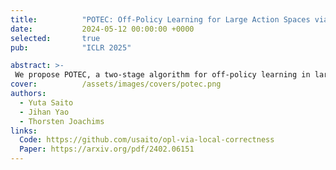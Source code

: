 ```yaml
---
title:          "POTEC: Off-Policy Learning for Large Action Spaces via Two-Stage Policy Decomposition"
date:           2024-05-12 00:00:00 +0000
selected:       true
pub:            "ICLR 2025"

abstract: >-
 We propose POTEC, a two-stage algorithm for off-policy learning in large discrete action spaces, addressing issues of excessive bias or variance in existing methods. POTEC combines clustering-based action decomposition and novel gradient estimation techniques to optimize policies.
cover:          /assets/images/covers/potec.png
authors:
  - Yuta Saito
  - Jihan Yao 
  - Thorsten Joachims
links:
  Code: https://github.com/usaito/opl-via-local-correctness
  Paper: https://arxiv.org/pdf/2402.06151
---
```

